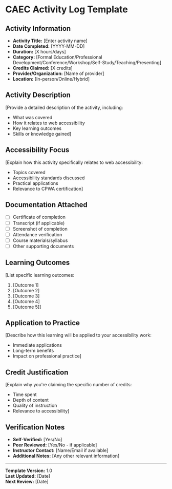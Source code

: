 # CAEC Activity Log Template

## Activity Information
- **Activity Title:** [Enter activity name]
- **Date Completed:** [YYYY-MM-DD]
- **Duration:** [X hours/days]
- **Category:** [Formal Education/Professional Development/Conference/Workshop/Self-Study/Teaching/Presenting]
- **Credits Claimed:** [X credits]
- **Provider/Organization:** [Name of provider]
- **Location:** [In-person/Online/Hybrid]

## Activity Description
[Provide a detailed description of the activity, including:
- What was covered
- How it relates to web accessibility
- Key learning outcomes
- Skills or knowledge gained]

## Accessibility Focus
[Explain how this activity specifically relates to web accessibility:
- Topics covered
- Accessibility standards discussed
- Practical applications
- Relevance to CPWA certification]

## Documentation Attached
- [ ] Certificate of completion
- [ ] Transcript (if applicable)
- [ ] Screenshot of completion
- [ ] Attendance verification
- [ ] Course materials/syllabus
- [ ] Other supporting documents

## Learning Outcomes
[List specific learning outcomes:
1. [Outcome 1]
2. [Outcome 2]
3. [Outcome 3]
4. [Outcome 4]
5. [Outcome 5]]

## Application to Practice
[Describe how this learning will be applied to your accessibility work:
- Immediate applications
- Long-term benefits
- Impact on professional practice]

## Credit Justification
[Explain why you're claiming the specific number of credits:
- Time spent
- Depth of content
- Quality of instruction
- Relevance to accessibility]

## Verification Notes
- **Self-Verified:** [Yes/No]
- **Peer Reviewed:** [Yes/No - if applicable]
- **Instructor Contact:** [Name/Email if available]
- **Additional Notes:** [Any other relevant information]

---
**Template Version:** 1.0  
**Last Updated:** [Date]  
**Next Review:** [Date] 